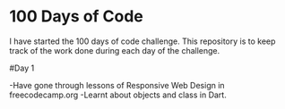 # 100 Days of Code

I have started the 100 days of code challenge. This repository is to keep track of the
work done during each day of the challenge.

#Day 1

-Have gone through lessons of Responsive Web Design in freecodecamp.org
-Learnt about objects and class in Dart.
